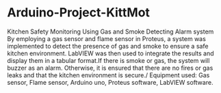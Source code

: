 # Arduino-Project-KittMot
Kitchen Safety Monitoring Using Gas and Smoke Detecting Alarm system <br />
By employing a gas sensor and flame sensor in Proteus, a system was implemented to detect the presence of gas and smoke to ensure a safe kitchen environment. LabVIEW was then used to integrate the results and display them in a tabular format.If there is smoke or gas, the system will buzzer as an alarm. Otherwise, it is ensured that there are no fires or gas leaks and that the kitchen environment is secure./
Equipment used: Gas sensor, Flame sensor, Arduino uno, Proteus software, LabVIEW software.
